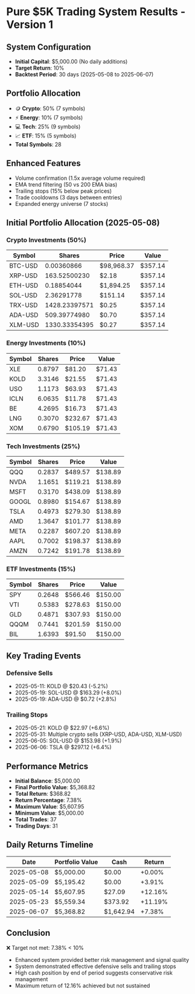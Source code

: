 # Pure $5K Trading System Results - Version 1

## System Configuration
- **Initial Capital**: $5,000.00 (No daily additions)
- **Target Return**: 10%
- **Backtest Period**: 30 days (2025-05-08 to 2025-06-07)

## Portfolio Allocation
- 🪙 **Crypto**: 50% (7 symbols)
- ⚡ **Energy**: 10% (7 symbols)
- 💻 **Tech**: 25% (9 symbols)
- 📈 **ETF**: 15% (5 symbols)
- **Total Symbols**: 28

## Enhanced Features
- Volume confirmation (1.5x average volume required)
- EMA trend filtering (50 vs 200 EMA bias)
- Trailing stops (15% below peak prices)
- Trade cooldowns (3 days between entries)
- Expanded energy universe (7 stocks)

## Initial Portfolio Allocation (2025-05-08)

### Crypto Investments (50%)
| Symbol | Shares | Price | Value |
|--------|--------|-------|--------|
| BTC-USD | 0.00360866 | $98,968.37 | $357.14 |
| XRP-USD | 163.52500230 | $2.18 | $357.14 |
| ETH-USD | 0.18854044 | $1,894.25 | $357.14 |
| SOL-USD | 2.36291778 | $151.14 | $357.14 |
| TRX-USD | 1428.23397571 | $0.25 | $357.14 |
| ADA-USD | 509.39774980 | $0.70 | $357.14 |
| XLM-USD | 1330.33354395 | $0.27 | $357.14 |

### Energy Investments (10%)
| Symbol | Shares | Price | Value |
|--------|--------|-------|--------|
| XLE | 0.8797 | $81.20 | $71.43 |
| KOLD | 3.3146 | $21.55 | $71.43 |
| USO | 1.1173 | $63.93 | $71.43 |
| ICLN | 6.0635 | $11.78 | $71.43 |
| BE | 4.2695 | $16.73 | $71.43 |
| LNG | 0.3070 | $232.67 | $71.43 |
| XOM | 0.6790 | $105.19 | $71.43 |

### Tech Investments (25%)
| Symbol | Shares | Price | Value |
|--------|--------|-------|--------|
| QQQ | 0.2837 | $489.57 | $138.89 |
| NVDA | 1.1651 | $119.21 | $138.89 |
| MSFT | 0.3170 | $438.09 | $138.89 |
| GOOGL | 0.8980 | $154.67 | $138.89 |
| TSLA | 0.4973 | $279.30 | $138.89 |
| AMD | 1.3647 | $101.77 | $138.89 |
| META | 0.2287 | $607.20 | $138.89 |
| AAPL | 0.7002 | $198.37 | $138.89 |
| AMZN | 0.7242 | $191.78 | $138.89 |

### ETF Investments (15%)
| Symbol | Shares | Price | Value |
|--------|--------|-------|--------|
| SPY | 0.2648 | $566.46 | $150.00 |
| VTI | 0.5383 | $278.63 | $150.00 |
| GLD | 0.4871 | $307.93 | $150.00 |
| QQQM | 0.7441 | $201.59 | $150.00 |
| BIL | 1.6393 | $91.50 | $150.00 |

## Key Trading Events

### Defensive Sells
- 2025-05-11: KOLD @ $20.43 (-5.2%)
- 2025-05-19: SOL-USD @ $163.29 (+8.0%)
- 2025-05-19: ADA-USD @ $0.72 (+2.8%)

### Trailing Stops
- 2025-05-21: KOLD @ $22.97 (+6.6%)
- 2025-05-31: Multiple crypto sells (XRP-USD, ADA-USD, XLM-USD)
- 2025-06-05: SOL-USD @ $153.98 (+1.9%)
- 2025-06-06: TSLA @ $297.12 (+6.4%)

## Performance Metrics
- **Initial Balance**: $5,000.00
- **Final Portfolio Value**: $5,368.82
- **Total Return**: $368.82
- **Return Percentage**: 7.38%
- **Maximum Value**: $5,607.95
- **Minimum Value**: $5,000.00
- **Total Trades**: 37
- **Trading Days**: 31

## Daily Returns Timeline
| Date | Portfolio Value | Cash | Return |
|------|----------------|------|---------|
| 2025-05-08 | $5,000.00 | $0.00 | +0.00% |
| 2025-05-09 | $5,195.42 | $0.00 | +3.91% |
| 2025-05-14 | $5,607.95 | $27.09 | +12.16% |
| 2025-05-23 | $5,559.34 | $373.92 | +11.19% |
| 2025-06-07 | $5,368.82 | $1,642.94 | +7.38% |

## Conclusion
❌ Target not met: 7.38% < 10%
- Enhanced system provided better risk management and signal quality
- System demonstrated effective defensive sells and trailing stops
- High cash position by end of period suggests conservative risk management
- Maximum return of 12.16% achieved but not sustained 